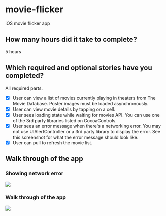 # movie-flicker
iOS movie flicker app

## How many hours did it take to complete? 

5 hours


## Which required and optional stories have you completed?

All required parts.

- [x] User can view a list of movies currently playing in theaters from The Movie Database. Poster images must be loaded asynchronously.
- [x] User can view movie details by tapping on a cell.
- [x] User sees loading state while waiting for movies API. You can use one of the 3rd party libraries listed on CocoaControls.
- [x] User sees an error message when there's a networking error. You may not use UIAlertController or a 3rd party library to display the error. See this screenshot for what the error message should look like.
- [x] User can pull to refresh the movie list.

## Walk through of the app

### Showing network error 
![](http://i.giphy.com/3oz8xBHizxzS9x43K0.gif)

### Walk through of the app
![](http://i.giphy.com/3oriOfdi8JXX3Wx81G.gif)

